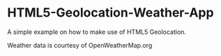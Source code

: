HTML5-Geolocation-Weather-App
=============================

A simple example on how to make use of HTML5 Geolocation.

Weather data is courtesy of OpenWeatherMap.org
